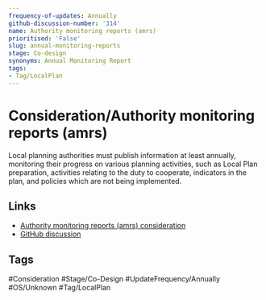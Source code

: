 ```yaml
---
frequency-of-updates: Annually
github-discussion-number: '314'
name: Authority monitoring reports (amrs)
prioritised: 'False'
slug: annual-monitoring-reports
stage: Co-design
synonyms: Annual Monitoring Report
tags:
- Tag/LocalPlan
---
```


# Consideration/Authority monitoring reports (amrs)

Local planning authorities must publish information at least annually, monitoring their progress on various planning activities, such as Local Plan preparation, activities relating to the duty to cooperate, indicators in the plan, and policies which are not being implemented.

## Links

* [Authority monitoring reports (amrs) consideration](https://design.planning.data.gov.uk/planning-consideration/annual-monitoring-reports)
* [GitHub discussion](https://github.com/digital-land/data-standards-backlog/discussions/314)

## Tags

#Consideration #Stage/Co-Design #UpdateFrequency/Annually #OS/Unknown #Tag/LocalPlan